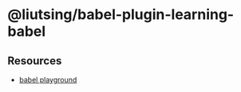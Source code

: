 # @liutsing/babel-plugin-learning-babel

## Resources
- [babel playground](https://babeljs.io/repl#?browsers=defaults%2C%20not%20ie%2011%2C%20not%20ie_mob%2011&build=&builtIns=usage&corejs=3.21&spec=false&loose=true&code_lz=Q&debug=false&forceAllTransforms=false&modules=false&shippedProposals=false&circleciRepo=&evaluate=false&fileSize=true&timeTravel=false&sourceType=module&lineWrap=true&presets=env%2Creact%2Cstage-2&prettier=true&targets=&version=7.24.4&externalPlugins=&assumptions=%7B%7D)